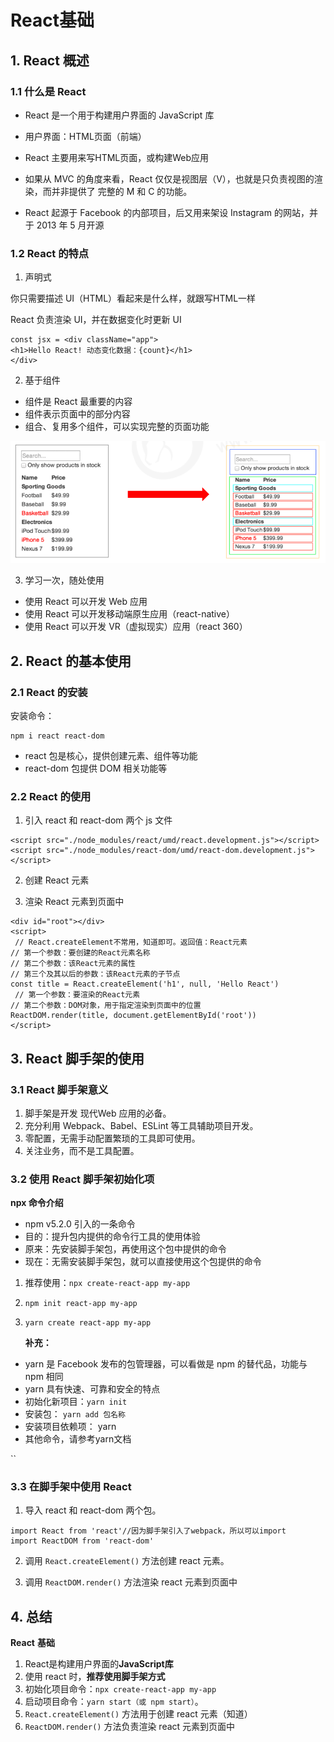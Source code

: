 # React基础



## 1. React 概述



### 1.1 什么是 React

- React 是一个用于构建用户界面的 JavaScript 库

- 用户界面：HTML页面（前端）

- React 主要用来写HTML页面，或构建Web应用

- 如果从 MVC 的角度来看，React 仅仅是视图层（V），也就是只负责视图的渲染，而并非提供了 完整的 M 和 C 的功能。

- React 起源于 Facebook 的内部项目，后又用来架设 Instagram 的网站，并于 2013 年 5 月开源



### 1.2 React 的特点

1. 声明式

你只需要描述 UI（HTML）看起来是什么样，就跟写HTML一样

 React 负责渲染 UI，并在数据变化时更新 UI

```react
const jsx = <div className="app">
<h1>Hello React! 动态变化数据：{count}</h1>
</div>
```

2. 基于组件

- 组件是 React 最重要的内容 
- 组件表示页面中的部分内容 
- 组合、复用多个组件，可以实现完整的页面功能

![](1.png)

3. 学习一次，随处使用

- 使用 React 可以开发 Web 应用 
- 使用 React 可以开发移动端原生应用（react-native） 
- 使用 React 可以开发 VR（虚拟现实）应用（react 360）



## 2. React 的基本使用



### 2.1 React 的安装

安装命令：

```
npm i react react-dom
```

- react 包是核心，提供创建元素、组件等功能 
- react-dom 包提供 DOM 相关功能等



### 2.2 React 的使用

1. 引入 react 和 react-dom 两个 js 文件

```react
<script src="./node_modules/react/umd/react.development.js"></script>
<script src="./node_modules/react-dom/umd/react-dom.development.js"></script>
```

2. 创建 React 元素

3. 渲染 React 元素到页面中

```react
<div id="root"></div>
<script>
 // React.createElement不常用，知道即可。返回值：React元素
// 第一个参数：要创建的React元素名称
// 第二个参数：该React元素的属性
// 第三个及其以后的参数：该React元素的子节点
const title = React.createElement('h1', null, 'Hello React')
 // 第一个参数：要渲染的React元素
// 第二个参数：DOM对象，用于指定渲染到页面中的位置
ReactDOM.render(title, document.getElementById('root'))
</script>
```



## 3. React 脚手架的使用



### 3.1 React 脚手架意义

1. 脚手架是开发 现代Web 应用的必备。 
2.  充分利用 Webpack、Babel、ESLint 等工具辅助项目开发。
3. 零配置，无需手动配置繁琐的工具即可使用。 
4. 关注业务，而不是工具配置。



### 3.2 使用 React 脚手架初始化项

**npx 命令介绍**

- npm v5.2.0 引入的一条命令 
-  目的：提升包内提供的命令行工具的使用体验 
- 原来：先安装脚手架包，再使用这个包中提供的命令 
- 现在：无需安装脚手架包，就可以直接使用这个包提供的命令

1. 推荐使用：`npx create-react-app my-app` 

2. `npm init react-app my-app` 

3. `yarn create react-app my-app` 

   **补充：**

-  yarn 是 Facebook 发布的包管理器，可以看做是 npm 的替代品，功能与 npm 相同 
-  yarn 具有快速、可靠和安全的特点 
- 初始化新项目：`yarn init` 
- 安装包： `yarn add 包名称` 
- 安装项目依赖项： yarn 
- 其他命令，请参考yarn文档 

``

### 3.3 在脚手架中使用 React

1. 导入 react 和 react-dom 两个包。

```react
import React from 'react'//因为脚手架引入了webpack，所以可以import
import ReactDOM from 'react-dom'
```

2. 调用 `React.createElement()` 方法创建 react 元素。

3. 调用 `ReactDOM.render()` 方法渲染 react 元素到页面中



## 4. 总结

**React** **基础** 

1. React是构建用户界面的**JavaScript库** 
2. 使用 react 时，**推荐使用脚手架方式**
3. 初始化项目命令：`npx create-react-app my-app`  
4. 启动项目命令：`yarn start（或 npm start）`。 
5. `React.createElement()` 方法用于创建 react 元素（知道）
6. `ReactDOM.render()` 方法负责渲染 react 元素到页面中